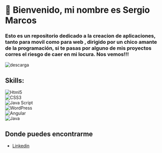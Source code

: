 # 👋 Bienvenido, mi nombre es Sergio Marcos
### Esto es un repositorio dedicado a la creacion de aplicaciones, tanto para movil como para web , dirigido por un chico amante de la programación, si te pasas por alguno de mis proyectos  corres el riesgo de caer en mi locura. Nos vemos!!!

![descarga](https://user-images.githubusercontent.com/78851467/220112320-59fe2833-ee2a-40cd-a5c6-8c6ef2541862.png)




## Skills:
![Html5](https://img.shields.io/badge/Html-3DDC84?style=for-the-badge&logo=Html5&logoColor=white&labelColor=101010)</br>
![CSS3](https://img.shields.io/badge/css3-3DDC84?style=for-the-badge&logo=CSS3&logoColor=white&labelColor=blue)</br>
![Java Script](https://img.shields.io/badge/JavaScript-3DDC84?style=for-the-badge&logo=JavaScript&logoColor=white&labelColor=101010)</br>
![WordPress](https://img.shields.io/badge/WordPress-3DDC84?style=for-the-badge&logo=WordPress&logoColor=white&labelColor=101010)</br>
![Angular](https://img.shields.io/badge/angular-3DDC84?style=for-the-badge&logo=Angular11&logoColor=white&labelColor=blue)</br>
![Java](https://img.shields.io/badge/java-3DDC84?style=for-the-badge&logo=Java11&logoColor=white&labelColor=blue)</br>
## Donde puedes encontrarme

- [Linkedin](https://www.linkedin.com/in/sergio-marcos-92599023b/)


